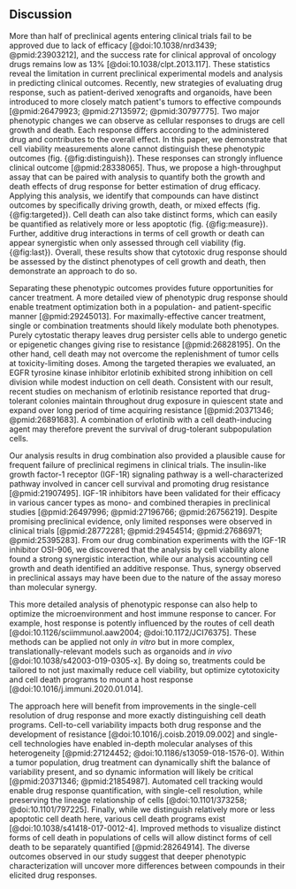 ## Discussion

More than half of preclinical agents entering clinical trials fail to be approved due to lack of efficacy [@doi:10.1038/nrd3439; @pmid:23903212], and the success rate for clinical approval of oncology drugs remains low as 13% [@doi:10.1038/clpt.2013.117]. These statistics reveal the limitation in current preclinical experimental models and analysis in predicting clinical outcomes. Recently, new strategies of evaluating drug response, such as patient-derived xenografts and organoids, have been introduced to more closely match patient's tumors to effective compounds [@pmid:26479923; @pmid:27135972; @pmid:30797775]. Two major phenotypic changes we can observe as cellular responses to drugs are cell growth and death. Each response differs according to the administered drug and contributes to the overall effect. In this paper, we demonstrate that cell viability measurements alone cannot distinguish these phenotypic outcomes (fig. {@fig:distinguish}). These responses can strongly influence clinical outcome [@pmid:28338065]. Thus, we propose a high-throughput assay that can be paired with analysis to quantify both the growth and death effects of drug response for better estimation of drug efficacy. Applying this analysis, we identify that compounds can have distinct outcomes by specifically driving growth, death, or mixed effects (fig. {@fig:targeted}). Cell death can also take distinct forms, which can easily be quantified as relatively more or less apoptotic (fig. {@fig:measure}). Further, additive drug interactions in terms of cell growth or death can appear synergistic when only assessed through cell viability (fig. {@fig:last}). Overall, these results show that cytotoxic drug response should be assessed by the distinct phenotypes of cell growth and death, then demonstrate an approach to do so.

Separating these phenotypic outcomes provides future opportunities for cancer treatment. A more detailed view of phenotypic drug response should enable treatment optimization both in a population- and patient-specific manner [@pmid:29245013]. For maximally-effective cancer treatment, single or combination treatments should likely modulate both phenotypes. Purely cytostatic therapy leaves drug persister cells able to undergo genetic or epigenetic changes giving rise to resistance [@pmid:26828195]. On the other hand, cell death may not overcome the replenishment of tumor cells at toxicity-limiting doses. Among the targeted therapies we evaluated, an EGFR tyrosine kinase inhibitor erlotinib exhibited strong inhibition on cell division while modest induction on cell death. Consistent with our result, recent studies on mechanism of erlotinib resistance reported that drug-tolerant colonies maintain throughout drug exposure in quiescent state and expand over long period of time acquiring resistance [@pmid:20371346; @pmid:26891683]. A combination of erlotinib with a cell death-inducing agent may therefore prevent the survival of drug-tolerant subpopulation cells.

Our analysis results in drug combination also provided a plausible cause for frequent failure of preclinical regimens in clinical trials. The insulin-like growth factor-1 receptor (IGF-1R) signaling pathway is a well-characterized pathway involved in cancer cell survival and promoting drug resistance [@pmid:21907495]. IGF-1R inhibitors have been validated for their efficacy in various cancer types as mono- and combined therapies in preclinical studies [@pmid:26497996; @pmid:27196766; @pmid:26756219]. Despite promising preclinical evidence, only limited responses were observed in clinical trials [@pmid:28772281; @pmid:29454514; @pmid:27686971; @pmid:25395283]. From our drug combination experiments with the IGF-1R inhibitor OSI-906, we discovered that the analysis by cell viability alone found a strong synergistic interaction, while our analysis accounting cell growth and death identified an additive response. Thus, synergy observed in preclinical assays may have been due to the nature of the assay moreso than molecular synergy.

This more detailed analysis of phenotypic response can also help to optimize the microenvironment and host immune response to cancer. For example, host response is potently influenced by the routes of cell death [@doi:10.1126/sciimmunol.aaw2004; @doi:10.1172/JCI76375]. These methods can be applied not only *in vitro* but in more complex, translationally-relevant models such as organoids and *in vivo* [@doi:10.1038/s42003-019-0305-x]. By doing so, treatments could be tailored to not just maximally reduce cell viability, but optimize cytotoxicity and cell death programs to mount a host response [@doi:10.1016/j.immuni.2020.01.014].

The approach here will benefit from improvements in the single-cell resolution of drug response and more exactly distinguishing cell death programs. Cell-to-cell variability impacts both drug response and the development of resistance [@doi:10.1016/j.coisb.2019.09.002] and single-cell technologies have enabled in-depth molecular analyses of this heterogeneity [@pmid:27124452; @doi:10.1186/s13059-018-1576-0]. Within a tumor population, drug treatment can dynamically shift the balance of variability present, and so dynamic information will likely be critical [@pmid:20371346; @pmid:21854987]. Automated cell tracking would enable drug response quantification, with single-cell resolution, while preserving the lineage relationship of cells [@doi:10.1101/373258; @doi:10.1101/797225]. Finally, while we distinguish relatively more or less apoptotic cell death here, various cell death programs exist [@doi:10.1038/s41418-017-0012-4]. Improved methods to visualize distinct forms of cell death in populations of cells will allow distinct forms of cell death to be separately quantified [@pmid:28264914]. The diverse outcomes observed in our study suggest that deeper phenotypic characterization will uncover more differences between compounds in their elicited drug responses.

